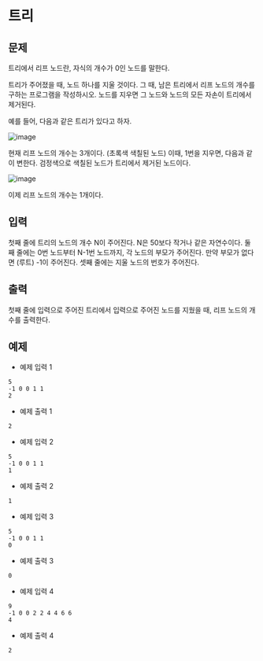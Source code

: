 # 트리 

## 문제

트리에서 리프 노드란, 자식의 개수가 0인 노드를 말한다.

트리가 주어졌을 때, 노드 하나를 지울 것이다. 그 때, 남은 트리에서 리프 노드의 개수를 구하는 프로그램을 작성하시오. 노드를 지우면 그 노드와 노드의 모든 자손이 트리에서 제거된다.

예를 들어, 다음과 같은 트리가 있다고 하자.

![image](https://user-images.githubusercontent.com/35713051/171616981-c03aaaea-6583-414e-8dc9-3d8a51cce8a5.png)


현재 리프 노드의 개수는 3개이다. (초록색 색칠된 노드) 이때, 1번을 지우면, 다음과 같이 변한다. 검정색으로 색칠된 노드가 트리에서 제거된 노드이다.

![image](https://user-images.githubusercontent.com/35713051/171617013-c7e4ad13-6069-4919-af3d-6e24e710bdc6.png)


이제 리프 노드의 개수는 1개이다.

## 입력

첫째 줄에 트리의 노드의 개수 N이 주어진다. N은 50보다 작거나 같은 자연수이다. 둘째 줄에는 0번 노드부터 N-1번 노드까지, 각 노드의 부모가 주어진다. 만약 부모가 없다면 (루트) -1이 주어진다. 셋째 줄에는 지울 노드의 번호가 주어진다.

## 출력

첫째 줄에 입력으로 주어진 트리에서 입력으로 주어진 노드를 지웠을 때, 리프 노드의 개수를 출력한다.

## 예제 

* 예제 입력 1 

```
5
-1 0 0 1 1
2
```

* 예제 출력 1 

```
2
```

* 예제 입력 2 

```
5
-1 0 0 1 1
1
```

* 예제 출력 2 

```
1
```

* 예제 입력 3 

```
5
-1 0 0 1 1
0
```

* 예제 출력 3 

```
0
```

* 예제 입력 4 

```
9
-1 0 0 2 2 4 4 6 6
4
```

* 예제 출력 4 

```
2
```
